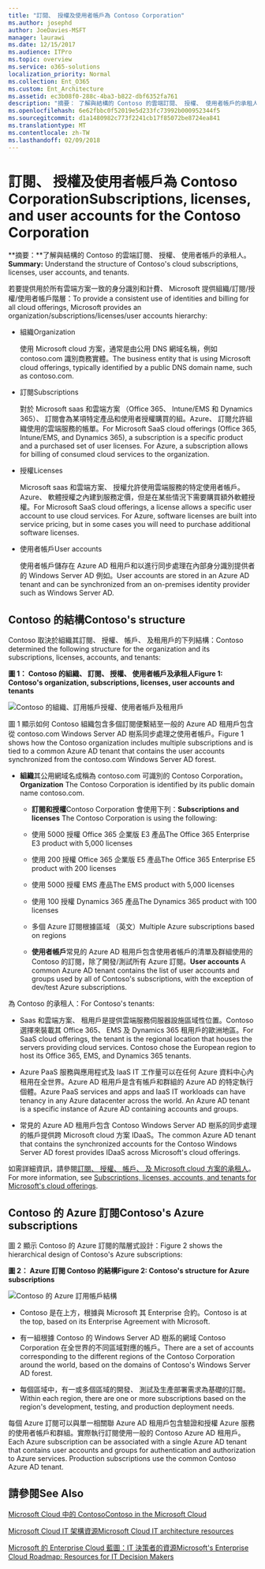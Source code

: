 ```yaml
---
title: "訂閱、 授權及使用者帳戶為 Contoso Corporation"
ms.author: josephd
author: JoeDavies-MSFT
manager: laurawi
ms.date: 12/15/2017
ms.audience: ITPro
ms.topic: overview
ms.service: o365-solutions
localization_priority: Normal
ms.collection: Ent_O365
ms.custom: Ent_Architecture
ms.assetid: ec3b08f0-288c-4ba3-b822-dbf6352fa761
description: "摘要： 了解與結構的 Contoso 的雲端訂閱、 授權、 使用者帳戶的承租人。"
ms.openlocfilehash: 6e62fbbc0f52019e5d233fc73992b000952344f5
ms.sourcegitcommit: d1a1480982c773f2241cb17f85072be8724ea841
ms.translationtype: MT
ms.contentlocale: zh-TW
ms.lasthandoff: 02/09/2018
---
```

# <a name="subscriptions-licenses-and-user-accounts-for-the-contoso-corporation"></a><span data-ttu-id="edc5a-103">訂閱、 授權及使用者帳戶為 Contoso Corporation</span><span class="sxs-lookup"><span data-stu-id="edc5a-103">Subscriptions, licenses, and user accounts for the Contoso Corporation</span></span>

 <span data-ttu-id="edc5a-104">**摘要：**了解與結構的 Contoso 的雲端訂閱、 授權、 使用者帳戶的承租人。</span><span class="sxs-lookup"><span data-stu-id="edc5a-104">**Summary:** Understand the structure of Contoso's cloud subscriptions, licenses, user accounts, and tenants.</span></span>
  
<span data-ttu-id="edc5a-105">若要提供用於所有雲端方案一致的身分識別和計費、 Microsoft 提供組織/訂閱/授權/使用者帳戶階層：</span><span class="sxs-lookup"><span data-stu-id="edc5a-105">To provide a consistent use of identities and billing for all cloud offerings, Microsoft provides an organization/subscriptions/licenses/user accounts hierarchy:</span></span>
  
- <span data-ttu-id="edc5a-106">組織</span><span class="sxs-lookup"><span data-stu-id="edc5a-106">Organization</span></span>
    
    <span data-ttu-id="edc5a-107">使用 Microsoft cloud 方案，通常是由公用 DNS 網域名稱，例如 contoso.com 識別商務實體。</span><span class="sxs-lookup"><span data-stu-id="edc5a-107">The business entity that is using Microsoft cloud offerings, typically identified by a public DNS domain name, such as contoso.com.</span></span>
    
- <span data-ttu-id="edc5a-108">訂閱</span><span class="sxs-lookup"><span data-stu-id="edc5a-108">Subscriptions</span></span>
    
    <span data-ttu-id="edc5a-p101">對於 Microsoft saas 和雲端方案 （Office 365、 Intune/EMS 和 Dynamics 365）、 訂閱會為某項特定產品和使用者授權購買的組。Azure、 訂閱允許組織使用的雲端服務的帳單。</span><span class="sxs-lookup"><span data-stu-id="edc5a-p101">For Microsoft SaaS cloud offerings (Office 365, Intune/EMS, and Dynamics 365), a subscription is a specific product and a purchased set of user licenses. For Azure, a subscription allows for billing of consumed cloud services to the organization.</span></span>
    
- <span data-ttu-id="edc5a-111">授權</span><span class="sxs-lookup"><span data-stu-id="edc5a-111">Licenses</span></span>
    
    <span data-ttu-id="edc5a-p102">Microsoft saas 和雲端方案、 授權允許使用雲端服務的特定使用者帳戶。Azure、 軟體授權之內建到服務定價，但是在某些情況下需要購買額外軟體授權。</span><span class="sxs-lookup"><span data-stu-id="edc5a-p102">For Microsoft SaaS cloud offerings, a license allows a specific user account to use cloud services. For Azure, software licenses are built into service pricing, but in some cases you will need to purchase additional software licenses.</span></span>
    
- <span data-ttu-id="edc5a-114">使用者帳戶</span><span class="sxs-lookup"><span data-stu-id="edc5a-114">User accounts</span></span>
    
    <span data-ttu-id="edc5a-115">使用者帳戶儲存在 Azure AD 租用戶和以進行同步處理在內部身分識別提供者的 Windows Server AD 例如。</span><span class="sxs-lookup"><span data-stu-id="edc5a-115">User accounts are stored in an Azure AD tenant and can be synchronized from an on-premises identity provider such as Windows Server AD.</span></span>
    
## <a name="contosos-structure"></a><span data-ttu-id="edc5a-116">Contoso 的結構</span><span class="sxs-lookup"><span data-stu-id="edc5a-116">Contoso's structure</span></span>

<span data-ttu-id="edc5a-117">Contoso 取決於組織其訂閱、 授權、 帳戶、 及租用戶的下列結構：</span><span class="sxs-lookup"><span data-stu-id="edc5a-117">Contoso determined the following structure for the organization and its subscriptions, licenses, accounts, and tenants:</span></span>
  
<span data-ttu-id="edc5a-118">**圖 1： Contoso 的組織、 訂閱、 授權、 使用者帳戶及承租人**</span><span class="sxs-lookup"><span data-stu-id="edc5a-118">**Figure 1: Contoso's organization, subscriptions, licenses, user accounts and tenants**</span></span>

![Contoso 的組織、訂用帳戶授權、使用者帳戶及租用戶](images/Contoso_Poster/Subscriptions.png)
  
<span data-ttu-id="edc5a-120">圖 1 顯示如何 Contoso 組織包含多個訂閱便繫結至一般的 Azure AD 租用戶包含從 contoso.com Windows Server AD 樹系同步處理之使用者帳戶。</span><span class="sxs-lookup"><span data-stu-id="edc5a-120">Figure 1 shows how the Contoso organization includes multiple subscriptions and is tied to a common Azure AD tenant that contains the user accounts synchronized from the contoso.com Windows Server AD forest.</span></span>
  
- <span data-ttu-id="edc5a-121">**組織**其公用網域名成稱為 contoso.com 可識別的 Contoso Corporation。</span><span class="sxs-lookup"><span data-stu-id="edc5a-121">**Organization** The Contoso Corporation is identified by its public domain name contoso.com.</span></span>
    
  - <span data-ttu-id="edc5a-122">**訂閱和授權**Contoso Corporation 會使用下列：</span><span class="sxs-lookup"><span data-stu-id="edc5a-122">**Subscriptions and licenses** The Contoso Corporation is using the following:</span></span>
    
  - <span data-ttu-id="edc5a-123">使用 5000 授權 Office 365 企業版 E3 產品</span><span class="sxs-lookup"><span data-stu-id="edc5a-123">The Office 365 Enterprise E3 product with 5,000 licenses</span></span>
    
  - <span data-ttu-id="edc5a-124">使用 200 授權 Office 365 企業版 E5 產品</span><span class="sxs-lookup"><span data-stu-id="edc5a-124">The Office 365 Enterprise E5 product with 200 licenses</span></span>
    
  - <span data-ttu-id="edc5a-125">使用 5000 授權 EMS 產品</span><span class="sxs-lookup"><span data-stu-id="edc5a-125">The EMS product with 5,000 licenses</span></span>
    
  - <span data-ttu-id="edc5a-126">使用 100 授權 Dynamics 365 產品</span><span class="sxs-lookup"><span data-stu-id="edc5a-126">The Dynamics 365 product with 100 licenses</span></span>
    
  - <span data-ttu-id="edc5a-127">多個 Azure 訂閱根據區域 （英文）</span><span class="sxs-lookup"><span data-stu-id="edc5a-127">Multiple Azure subscriptions based on regions</span></span>
    
  - <span data-ttu-id="edc5a-128">**使用者帳戶**常見的 Azure AD 租用戶包含使用者帳戶的清單及群組使用的 Contoso 的訂閱，除了開發/測試所有 Azure 訂閱。</span><span class="sxs-lookup"><span data-stu-id="edc5a-128">**User accounts** A common Azure AD tenant contains the list of user accounts and groups used by all of Contoso's subscriptions, with the exception of dev/test Azure subscriptions.</span></span>
    
<span data-ttu-id="edc5a-129">為 Contoso 的承租人：</span><span class="sxs-lookup"><span data-stu-id="edc5a-129">For Contoso's tenants:</span></span>
  
- <span data-ttu-id="edc5a-p103">Saas 和雲端方案、 租用戶是提供雲端服務伺服器設施區域性位置。Contoso 選擇來裝載其 Office 365、 EMS 及 Dynamics 365 租用戶的歐洲地區。</span><span class="sxs-lookup"><span data-stu-id="edc5a-p103">For SaaS cloud offerings, the tenant is the regional location that houses the servers providing cloud services. Contoso chose the European region to host its Office 365, EMS, and Dynamics 365 tenants.</span></span> 
    
- <span data-ttu-id="edc5a-p104">Azure PaaS 服務與應用程式及 IaaS IT 工作量可以在任何 Azure 資料中心內租用在全世界。Azure AD 租用戶是含有帳戶和群組的 Azure AD 的特定執行個體。</span><span class="sxs-lookup"><span data-stu-id="edc5a-p104">Azure PaaS services and apps and IaaS IT workloads can have tenancy in any Azure datacenter across the world. An Azure AD tenant is a specific instance of Azure AD containing accounts and groups.</span></span>
    
- <span data-ttu-id="edc5a-134">常見的 Azure AD 租用戶包含 Contoso Windows Server AD 樹系的同步處理的帳戶提供跨 Microsoft cloud 方案 IDaaS。</span><span class="sxs-lookup"><span data-stu-id="edc5a-134">The common Azure AD tenant that contains the synchronized accounts for the Contoso Windows Server AD forest provides IDaaS across Microsoft's cloud offerings.</span></span>
    
<span data-ttu-id="edc5a-135">如需詳細資訊，請參閱[訂閱、 授權、 帳戶、 及 Microsoft cloud 方案的承租人](subscriptions-licenses-accounts-and-tenants-for-microsoft-cloud-offerings.md)。</span><span class="sxs-lookup"><span data-stu-id="edc5a-135">For more information, see [Subscriptions, licenses, accounts, and tenants for Microsoft's cloud offerings](subscriptions-licenses-accounts-and-tenants-for-microsoft-cloud-offerings.md).</span></span>
  
## <a name="contosos-azure-subscriptions"></a><span data-ttu-id="edc5a-136">Contoso 的 Azure 訂閱</span><span class="sxs-lookup"><span data-stu-id="edc5a-136">Contoso's Azure subscriptions</span></span>

<span data-ttu-id="edc5a-137">圖 2 顯示 Contoso 的 Azure 訂閱的階層式設計：</span><span class="sxs-lookup"><span data-stu-id="edc5a-137">Figure 2 shows the hierarchical design of Contoso's Azure subscriptions:</span></span>
  
<span data-ttu-id="edc5a-138">**圖 2： Azure 訂閱 Contoso 的結構**</span><span class="sxs-lookup"><span data-stu-id="edc5a-138">**Figure 2: Contoso's structure for Azure subscriptions**</span></span>

![Contoso 的 Azure 訂用帳戶結構](images/Contoso_Poster/Subscriptions_Nested.png)
  
- <span data-ttu-id="edc5a-140">Contoso 是在上方，根據與 Microsoft 其 Enterprise 合約。</span><span class="sxs-lookup"><span data-stu-id="edc5a-140">Contoso is at the top, based on its Enterprise Agreement with Microsoft.</span></span>
    
- <span data-ttu-id="edc5a-141">有一組根據 Contoso 的 Windows Server AD 樹系的網域 Contoso Corporation 在全世界的不同區域對應的帳戶。</span><span class="sxs-lookup"><span data-stu-id="edc5a-141">There are a set of accounts corresponding to the different regions of the Contoso Corporation around the world, based on the domains of Contoso's Windows Server AD forest.</span></span>
    
- <span data-ttu-id="edc5a-142">每個區域中，有一或多個區域的開發、 測試及生產部署需求為基礎的訂閱。</span><span class="sxs-lookup"><span data-stu-id="edc5a-142">Within each region, there are one or more subscriptions based on the region's development, testing, and production deployment needs.</span></span>
    
<span data-ttu-id="edc5a-p105">每個 Azure 訂閱可以與單一相關聯 Azure AD 租用戶包含驗證和授權 Azure 服務的使用者帳戶和群組。實際執行訂閱使用一般的 Contoso Azure AD 租用戶。</span><span class="sxs-lookup"><span data-stu-id="edc5a-p105">Each Azure subscription can be associated with a single Azure AD tenant that contains user accounts and groups for authentication and authorization to Azure services. Production subscriptions use the common Contoso Azure AD tenant.</span></span>
  
## <a name="see-also"></a><span data-ttu-id="edc5a-145">請參閱</span><span class="sxs-lookup"><span data-stu-id="edc5a-145">See Also</span></span>

[<span data-ttu-id="edc5a-146">Microsoft Cloud 中的 Contoso</span><span class="sxs-lookup"><span data-stu-id="edc5a-146">Contoso in the Microsoft Cloud</span></span>](contoso-in-the-microsoft-cloud.md)
  
[<span data-ttu-id="edc5a-147">Microsoft Cloud IT 架構資源</span><span class="sxs-lookup"><span data-stu-id="edc5a-147">Microsoft Cloud IT architecture resources</span></span>](microsoft-cloud-it-architecture-resources.md)

[<span data-ttu-id="edc5a-148">Microsoft 的 Enterprise Cloud 藍圖：IT 決策者的資源</span><span class="sxs-lookup"><span data-stu-id="edc5a-148">Microsoft's Enterprise Cloud Roadmap: Resources for IT Decision Makers</span></span>](https://sway.com/FJ2xsyWtkJc2taRD)




